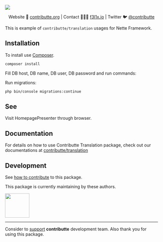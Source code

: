 ![](https://heatbadger.now.sh/github/readme/contributte/playground/)

<p align=center>
Website 🚀 <a href="https://contributte.org">contributte.org</a> | Contact 👨🏻‍💻 <a href="https://f3l1x.io">f3l1x.io</a> | Twitter 🐦 <a href="https://twitter.com/contributte">@contributte</a>
</p>

This is example of `contributte/translation` usages for Nette Framework.

## Installation

To install use [Composer](https://getcomposer.org).

```bash
composer install
```

Fill DB host, DB name, DB user, DB password and run commands:

Run migrations:

```bash
php bin/console migrations:continue
```

## See

Visit HomepagePresenter through browser.

## Documentation

For details on how to use Contributte Translation package, check out our documentations at [contributte/translation](https://contributte.org/packages/contributte/translation.html)


## Development

See [how to contribute](https://contributte.org/contributing.html) to this package.

This package is currently maintaining by these authors.

<a href="https://github.com/petrparolek">
  <img width="80" height="80" src="https://avatars2.githubusercontent.com/u/6066243?v=3&s=80">
</a>

-----

Consider to [support](https://contributte.org/partners) **contributte** development team.
Also thank you for using this package.
